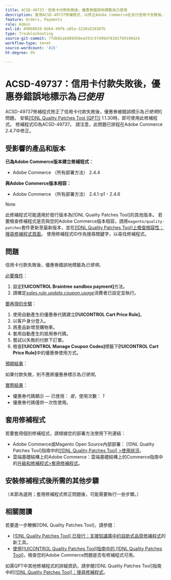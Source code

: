 ```yaml
---
title: ACSD-49737：信用卡付款失敗後，優惠券錯誤地標籤為已使用
description: 套用ACSD-49737修補程式，以修正Adobe Commerce在支付信用卡失敗後，優惠券錯誤地標示為使用的問題。
feature: Orders, Payments
role: Admin
exl-id: 09060026-8d64-49f6-a85a-3230a52030fb
type: Troubleshooting
source-git-commit: 7fdb02a6d89d50ea593c5fd99d78101f89198424
workflow-type: tm+mt
source-wordcount: '415'
ht-degree: 0%

---
```


# ACSD-49737：信用卡付款失敗後，優惠券錯誤地標示為&#x200B;*已使用*

ACSD-49737修補程式修正了信用卡付款失敗後，優惠券被錯誤標示為&#x200B;*已使用*&#x200B;的問題。 安裝[[!DNL Quality Patches Tool (QPT)]](https://experienceleague.adobe.com/en/docs/commerce-operations/tools/quality-patches-tool/quality-patches-tool-to-self-serve-quality-patches) 1.1.30時，即可使用此修補程式。 修補程式ID為ACSD-49737。 請注意，此問題已排程在Adobe Commerce 2.4.7中修正。

## 受影響的產品和版本

**已為Adobe Commerce版本建立修補程式：**

* Adobe Commerce （所有部署方法） 2.4.4

**與Adobe Commerce版本相容：**

* Adobe Commerce （所有部署方法） 2.4.1-p1 - 2.4.6

>[!NOTE]
>
>此修補程式可能適用於發行版本為[!DNL Quality Patches Tool]的其他版本。 若要檢查修補程式是否與您的Adobe Commerce版本相容，請將`magento/quality-patches`套件更新至最新版本，並在[[!DNL Quality Patches Tool]上檢查相容性：搜尋修補程式頁面](https://experienceleague.adobe.com/tools/commerce-quality-patches/index.html)。 使用修補程式ID作為搜尋關鍵字，以尋找修補程式。

## 問題

信用卡付款失敗後，優惠券錯誤地標籤為&#x200B;*已使用*。

<u>必要條件</u>：

1. 設定&#x200B;**[!UICONTROL Braintree sandbox payment]**&#x200B;方法。
1. 請確定&#x200B;[*sales.rule.update.coupon.usage*](https://experienceleague.adobe.com/docs/commerce-operations/configuration-guide/message-queues/consumers.html?lang=en)消費者已設定並執行。

<u>要再現的步驟</u>：

1. 使用自動產生的優惠券代碼建立&#x200B;**[!UICONTROL Cart Price Rule]**。
1. 以客戶身分登入。
1. 將產品新增至購物車。
1. 套用自動產生的抵用券代碼。
1. 嘗試以失敗的付款下訂單。
1. 檢查&#x200B;**[!UICONTROL Manage Coupon Codes]**&#x200B;標籤下&#x200B;**[!UICONTROL Cart Price Rule]**&#x200B;中的優惠券使用方式。

<u>預期結果</u>：

如果付款失敗，則不應將優惠券標示為&#x200B;*已使用*。

<u>實際結果</u>：

* 優惠券代碼顯示 — 已使用： *是*，使用次數： *1*
* 優惠券代碼僅供一次性使用。

## 套用修補程式

若要套用個別修補程式，請根據您的部署方法使用下列連結：

* Adobe Commerce或Magento Open Source內部部署： [!DNL Quality Patches Tool]指南中的[[!DNL Quality Patches Tool] >使用狀況](/help/tools/quality-patches-tool/usage.md)。
* 雲端基礎結構上的Adobe Commerce：雲端基礎結構上的Commerce指南中的[升級和修補程式>套用修補程式](https://experienceleague.adobe.com/docs/commerce-cloud-service/user-guide/develop/upgrade/apply-patches.html)。

## 安裝修補程式後所需的其他步驟

（本節為選用；套用修補程式修正問題後，可能需要執行一些步驟。） 

## 相關閱讀

若要進一步瞭解[!DNL Quality Patches Tool]，請參閱：

* [[!DNL Quality Patches Tool] 已發行：支援知識庫中的自助式品質修補程式](https://experienceleague.adobe.com/en/docs/commerce-operations/tools/quality-patches-tool/quality-patches-tool-to-self-serve-quality-patches)的新工具。
* [使用[!UICONTROL Quality Patches Tool]指南中的 [!DNL Quality Patches Tool]](/help/tools/quality-patches-tool/patches-available-in-qpt/check-patch-for-magento-issue-with-magento-quality-patches.md)，檢查您的Adobe Commerce問題是否有修補程式可用。


如需QPT中其他修補程式的詳細資訊，請參閱[!DNL Quality Patches Tool]指南中的[[!DNL Quality Patches Tool]：搜尋修補程式](https://experienceleague.adobe.com/tools/commerce-quality-patches/index.html)。
